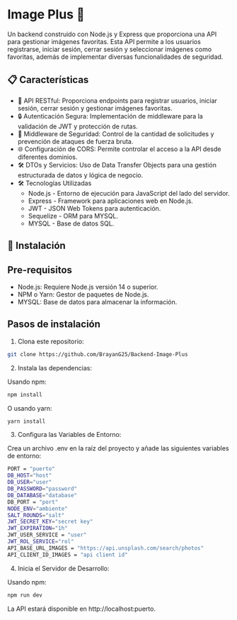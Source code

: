 # Image Plus 🌟

Un backend construido con Node.js y Express que proporciona una API para gestionar imágenes favoritas. Esta API permite a los usuarios registrarse, iniciar sesión, cerrar sesión y seleccionar imágenes como favoritas, además de implementar diversas funcionalidades de seguridad.

## 📋 Características

- 📄 API RESTful: Proporciona endpoints para registrar usuarios, iniciar sesión, cerrar sesión y gestionar imágenes favoritas.
- 🔒 Autenticación Segura: Implementación de middleware para la validación de JWT y protección de rutas.
- 🔄 Middleware de Seguridad: Control de la cantidad de solicitudes y prevención de ataques de fuerza bruta.
- 🌐 Configuración de CORS: Permite controlar el acceso a la API desde diferentes dominios.
- 🛠 DTOs y Servicios: Uso de Data Transfer Objects para una gestión estructurada de datos y lógica de negocio.
- 🛠 Tecnologías Utilizadas
    - Node.js - Entorno de ejecución para JavaScript del lado del servidor.
    - Express - Framework para aplicaciones web en Node.js.
    - JWT - JSON Web Tokens para autenticación.
    - Sequelize - ORM para MYSQL.
    - MYSQL - Base de datos SQL.

## 🚀 Instalación

## Pre-requisitos

- Node.js: Requiere Node.js versión 14 o superior.
- NPM o Yarn: Gestor de paquetes de Node.js.
- MYSQL: Base de datos para almacenar la información.

## Pasos de instalación
1. Clona este repositorio:

```bash
git clone https://github.com/BrayanG25/Backend-Image-Plus
```

2. Instala las dependencias:

Usando npm:


```bash
npm install
```

O usando yarn:

```bash
yarn install
```

3. Configura las Variables de Entorno:

Crea un archivo .env en la raíz del proyecto y añade las siguientes variables de entorno:

```bash
PORT = "puerto"
DB_HOST="host"
DB_USER="user"
DB_PASSWORD="password"
DB_DATABASE="database"
DB_PORT = "port"
NODE_ENV="ambiente"
SALT_ROUNDS="salt"
JWT_SECRET_KEY="secret key"
JWT_EXPIRATION="1h"
JWT_USER_SERVICE = "user"
JWT_ROL_SERVICE="rol"
API_BASE_URL_IMAGES = "https://api.unsplash.com/search/photos"
API_CLIENT_ID_IMAGES = "api client id"
```

4. Inicia el Servidor de Desarrollo:

Usando npm:

```bash
npm run dev
```

La API estará disponible en http://localhost:puerto.